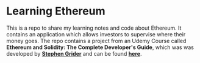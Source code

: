 # Learning Ethereum 

This is a repo to share my learning notes and code about Ethereum. It contains an application which allows investors to supervise where their money goes. 
The repo contains a project from an Udemy Course called **Ethereum and Solidity: The Complete Developer's Guide**, which was was developed by **[Stephen Grider](https://github.com/StephenGrider)** and can be found **[here](https://www.udemy.com/course/ethereum-and-solidity-the-complete-developers-guide/)**.
